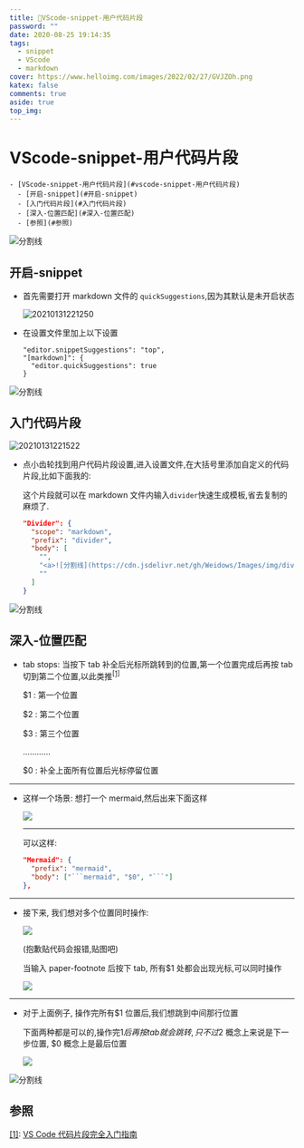 ```yaml
---
title: 🥸VScode-snippet-用户代码片段
password: ""
date: 2020-08-25 19:14:35
tags:
  - snippet
  - VScode
  - markdown
cover: https://www.helloimg.com/images/2022/02/27/GVJZOh.png
katex: false
comments: true
aside: true
top_img:
---
```


# VScode-snippet-用户代码片段

<!--
 * @Author: Weidows
 * @Date: 2020-08-25 19:14:35
 * @LastEditors: Weidows
 * @LastEditTime: 2022-02-24 16:04:58
 * @FilePath: \Blog-private\source\_posts\tools\vscode\snippet.md
-->

```pullquote mindmap mindmap-md
- [VScode-snippet-用户代码片段](#vscode-snippet-用户代码片段)
  - [开启-snippet](#开启-snippet)
  - [入门代码片段](#入门代码片段)
  - [深入-位置匹配](#深入-位置匹配)
  - [参照](#参照)
```

<a>![分割线](https://cdn.jsdelivr.net/gh/Weidows/Images/img/divider.png)</a>

## 开启-snippet

- 首先需要打开 markdown 文件的 `quickSuggestions`,因为其默认是未开启状态

  <img src="https://www.helloimg.com/images/2022/02/27/GVLUFC.png" alt="20210131221250" />

- 在设置文件里加上以下设置

  ```
  "editor.snippetSuggestions": "top",
  "[markdown]": {
    "editor.quickSuggestions": true
  }
  ```

<a>![分割线](https://cdn.jsdelivr.net/gh/Weidows/Images/img/divider.png)</a>

## 入门代码片段

<img src="https://www.helloimg.com/images/2022/02/27/GVLl5R.png" alt="20210131221522" />

- 点小齿轮找到用户代码片段设置,进入设置文件,在大括号里添加自定义的代码片段,比如下面我的:

  这个片段就可以在 markdown 文件内输入`divider`快速生成模板,省去复制的麻烦了.

  ```json
  "Divider": {
    "scope": "markdown",
    "prefix": "divider",
    "body": [
      "",
      "<a>![分割线](https://cdn.jsdelivr.net/gh/Weidows/Images/img/divider.png)</a>",
      ""
    ]
  }
  ```

<a>![分割线](https://cdn.jsdelivr.net/gh/Weidows/Images/img/divider.png)</a>

## 深入-位置匹配

- tab stops: 当按下 tab 补全后光标所跳转到的位置,第一个位置完成后再按 tab 切到第二个位置,以此类推<sup id='cite_ref-1'>[\[1\]](#cite_note-1)</sup>

  $1 : 第一个位置

  $2 : 第二个位置

  $3 : 第三个位置

  ............

  $0 : 补全上面所有位置后光标停留位置

---

- 这样一个场景: 想打一个 mermaid,然后出来下面这样

  ![](https://www.helloimg.com/images/2022/02/26/GVRDDc.gif)

  ***

  可以这样:

  ````json
  "Mermaid": {
    "prefix": "mermaid",
    "body": ["```mermaid", "$0", "```"]
  },
  ````

---

- 接下来, 我们想对多个位置同时操作:

  ![](https://www.helloimg.com/images/2022/02/26/GVRWDP.png)

  (抱歉贴代码会报错,贴图吧)

  当输入 paper-footnote 后按下 tab, 所有$1 处都会出现光标,可以同时操作

  ![](https://www.helloimg.com/images/2022/02/26/GVR2Pg.png)

---

- 对于上面例子, 操作完所有$1 位置后,我们想跳到中间那行位置

  下面两种都是可以的,操作完$1 后再按 tab 就会跳转, 只不过$2 概念上来说是下一步位置, $0 概念上是最后位置

  ![](https://www.helloimg.com/images/2022/02/26/GVROC6.png)

<a>![分割线](https://cdn.jsdelivr.net/gh/Weidows/Images/img/divider.png)</a>

## 参照

<a name='cite_note-1' href='#cite_ref-1'>[1]</a>: [VS Code 代码片段完全入门指南](https://chinese.freecodecamp.org/news/definitive-guide-to-snippets-visual-studio-code/)
